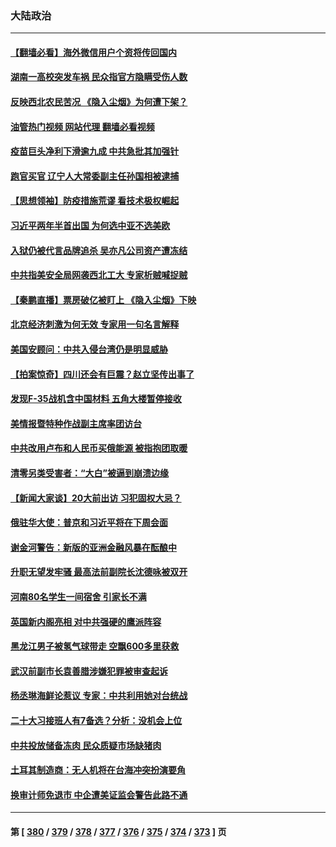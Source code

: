### 大陆政治
---
#### [【翻墙必看】海外微信用户个资将传回国内](../../pages/ncid277/n13819780.md?09081245) 
#### [湖南一高校突发车祸 民众指官方隐瞒受伤人数](../../pages/ncid277/n13819708.md?09081245) 
#### [反映西北农民苦况 《隐入尘烟》为何遭下架？](../../pages/ncid277/n13819603.md?09081245) 
#### [油管热门视频 网站代理 翻墙必看视频](http://209.222.30.114:81/youtube.html?09081245)
#### [疫苗巨头净利下滑逾九成 中共急批其加强针](../../pages/ncid277/n13819738.md?09081245) 
#### [跑官买官 辽宁人大常委副主任孙国相被逮捕](../../pages/ncid277/n13819692.md?09081245) 
#### [【思想领袖】防疫措施荒谬 看技术极权崛起](../../pages/ncid277/n13806664.md?09081245) 
#### [习近平两年半首出国 为何选中亚不选美欧](../../pages/ncid277/n13819361.md?09081245) 
#### [入狱仍被代言品牌追杀 吴亦凡公司资产遭冻结](../../pages/ncid277/n13819538.md?09081245) 
#### [中共指美安全局网袭西北工大 专家析贼喊捉贼](../../pages/ncid277/n13819395.md?09081245) 
#### [【秦鹏直播】票房破亿被盯上 《隐入尘烟》下映](../../pages/ncid277/n13819590.md?09081245) 
#### [北京经济刺激为何无效 专家用一句名言解释](../../pages/ncid277/n13819505.md?09081245) 
#### [美国安顾问：中共入侵台湾仍是明显威胁](../../pages/ncid277/n13819553.md?09081245) 
#### [【拍案惊奇】四川还会有巨震？赵立坚传出事了](../../pages/ncid277/n13819366.md?09081245) 
#### [发现F-35战机含中国材料 五角大楼暂停接收](../../pages/ncid277/n13819533.md?09081245) 
#### [美情报暨特种作战副主席率团访台](../../pages/ncid277/n13819394.md?09081245) 
#### [中共改用卢布和人民币买俄能源 被指抱团取暖](../../pages/ncid277/n13819425.md?09081245) 
#### [清零另类受害者：“大白”被逼到崩溃边缘](../../pages/ncid277/n13819363.md?09081245) 
#### [【新闻大家谈】20大前出访 习犯固权大忌？](../../pages/ncid277/n13819345.md?09081245) 
#### [俄驻华大使：普京和习近平将在下周会面](../../pages/ncid277/n13819344.md?09081245) 
#### [谢金河警告：新版的亚洲金融风暴在酝酿中](../../pages/ncid277/n13819180.md?09081245) 
#### [升职无望发牢骚 最高法前副院长沈德咏被双开](../../pages/ncid277/n13819267.md?09081245) 
#### [河南80名学生一间宿舍 引家长不满](../../pages/ncid277/n13819206.md?09081245) 
#### [英国新内阁亮相 对中共强硬的鹰派阵容](../../pages/ncid277/n13819202.md?09081245) 
#### [黑龙江男子被氢气球带走 空飘600多里获救](../../pages/ncid277/n13819173.md?09081245) 
#### [武汉前副市长袁善腊涉嫌犯罪被审查起诉](../../pages/ncid277/n13819197.md?09081245) 
#### [杨丞琳海鲜论惹议 专家：中共利用她对台统战](../../pages/ncid277/n13819133.md?09081245) 
#### [二十大习接班人有7备选？分析：没机会上位](../../pages/ncid277/n13819055.md?09081245) 
#### [中共投放储备冻肉 民众质疑市场缺猪肉](../../pages/ncid277/n13819044.md?09081245) 
#### [土耳其制造商：无人机将在台海冲突扮演要角](../../pages/ncid277/n13819040.md?09081245) 
#### [换审计师免退市 中企遭美证监会警告此路不通](../../pages/ncid277/n13818792.md?09081245) 

---
#### 第 [ [380](./380.md?09081245) / [379](./379.md?09081245) / [378](./378.md?09081245) / [377](./377.md?09081245) / [376](./376.md?09081245) / [375](./375.md?09081245) / [374](./374.md?09081245) / [373](./373.md?09081245) ] 页
